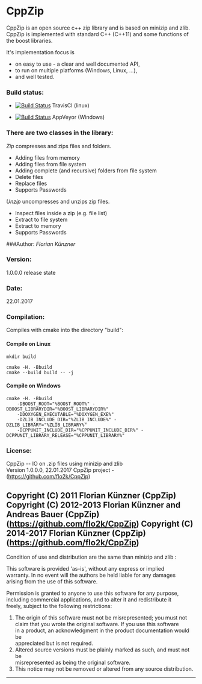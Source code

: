 CppZip
======

CppZip is an open source c++ zip library and is based on minizip and zlib. CppZip is implemented with
standard C++ (C++11) and some functions of the boost libraries.

It's implementation focus is
 - on easy to use - a clear and well documented API,
 - to run on multiple platforms (Windows, Linux, ...),
 - and well tested.


### Build status:

 - [![Build Status](https://travis-ci.org/flo2k/CppZip.svg?branch=cmake)](https://travis-ci.org/flo2k/CppZip) TravisCI (linux)

 - [![Build Status](https://ci.appveyor.com/api/projects/status/qlctko1hvennty1h?svg=true)](https://ci.appveyor.com/project/flo2k/cppzip) AppVeyor (Windows)

### There are two classes in the library:

_Zip_ compresses and zips files and folders.
 - Adding files from memory
 - Adding files from file system
 - Adding complete (and recursive) folders from file system
 - Delete files
 - Replace files
 - Supports Passwords

_Unzip_ uncompresses and unzips zip files.
 - Inspect files inside a zip (e.g. file list)
 - Extract to file system
 - Extract to memory
 - Supports Passwords

###Author:
_Florian Künzner_

### Version:
1.0.0.0 release state

### Date:
22.01.2017

### Compilation:
Compiles with cmake into the directory "build":

#### Compile on Linux

    mkdir build

    cmake -H. -Bbuild
    cmake --build build -- -j

#### Compile on Windows

    cmake -H. -Bbuild
        -DBOOST_ROOT="%BOOST_ROOT%" -DBOOST_LIBRARYDIR="%BOOST_LIBRARYDIR%"
        -DDOXYGEN_EXECUTABLE="%DOXYGEN_EXE%"
        -DZLIB_INCLUDE_DIR="%ZLIB_INCLUDE%" -DZLIB_LIBRARY="%ZLIB_LIBRARY%"
        -DCPPUNIT_INCLUDE_DIR="%CPPUNIT_INCLUDE_DIR%" -DCPPUNIT_LIBRARY_RELEASE="%CPPUNIT_LIBRARY%"

### License:

CppZip -- IO on .zip files using minizip and zlib  
Version 1.0.0.0, 22.01.2017
CppZip project - (https://github.com/flo2k/CppZip)  

Copyright (C) 2011      Florian Künzner (CppZip)  
Copyright (C) 2012-2013 Florian Künzner and Andreas Bauer (CppZip) (https://github.com/flo2k/CppZip)
Copyright (C) 2014-2017 Florian Künzner (CppZip) (https://github.com/flo2k/CppZip)
---------------------------------------------------------------------------

Condition of use and distribution are the same than minizip and zlib :

This software is provided 'as-is', without any express or implied  
warranty.  In no event will the authors be held liable for any damages  
arising from the use of this software.

Permission is granted to anyone to use this software for any purpose,  
including commercial applications, and to alter it and redistribute it  
freely, subject to the following restrictions:

1. The origin of this software must not be misrepresented; you must not  
   claim that you wrote the original software. If you use this software  
   in a product, an acknowledgment in the product documentation would be  
   appreciated but is not required.  
2. Altered source versions must be plainly marked as such, and must not be  
   misrepresented as being the original software.  
3. This notice may not be removed or altered from any source distribution.  

---------------------------------------------------------------------------
